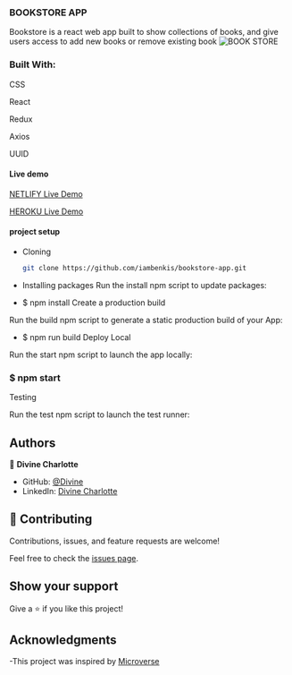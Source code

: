 ### BOOKSTORE APP
 Bookstore is a react web app built to show collections of books, and give users access to add new books or remove existing book
![BOOK STORE](https://user-images.githubusercontent.com/60146030/210275020-8cbe331e-86c8-42e7-b285-4e3d35be0323.PNG)

### Built With:
CSS

React

Redux

Axios

UUID

#### Live demo
[NETLIFY Live Demo](https://62d00ad9a2b9a3590bbee1d8--transcendent-hamster-3120ae.netlify.app/)

[HEROKU Live Demo](https://booksto-app.herokuapp.com/)

#### project setup

- Cloning

  ``` bash 
  git clone https://github.com/iambenkis/bookstore-app.git
  ```                        

- Installing packages
Run the install npm script to update packages:

- $ npm install
Create a production build

Run the build npm script to generate a static production build of your App:

- $ npm run build
Deploy Local

Run the start npm script to launch the app locally:

### $ npm start
Testing

Run the test npm script to launch the test runner:

## Authors

👤 **Divine Charlotte**

- GitHub: [@Divine](https://github.com/divinecharlotte)
- LinkedIn: [Divine Charlotte](https://www.linkedin.com/in/charlotte-divine-dusenge/)

## 🤝 Contributing

Contributions, issues, and feature requests are welcome!

Feel free to check the [issues page](https://github.com/divinecharlotte/bookstore-app/issues).

## Show your support

Give a ⭐️ if you like this project!

## Acknowledgments

-This project was inspired by [Microverse](https://www.microverse.org)
